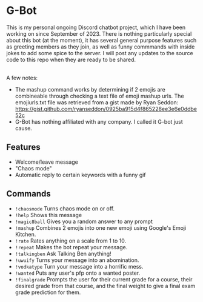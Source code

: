 # G-Bot

This is my personal ongoing Discord chatbot project, which I have been working on since September of 2023.
There is nothing particularly special about this bot (at the moment), it has several general purpose features such as greeting members as they join, as well as funny commmands with inside jokes to add some spice to the server.
I will post any updates to the source code to this repo when they are ready to be shared. <br>
<br>

A few notes:
- The mashup command works by determining if 2 emojis are combineable through checking a text file of emoji mashup urls. The emojiurls.txt file was retrieved from a gist made by Ryan Seddon: https://gist.github.com/ryanseddon/0925ba915d4f865228ee3e6e0ddbe52c
- G-Bot has nothing affiliated with any company. I called it G-bot just cause.<br>


## Features
- Welcome/leave message
- "Chaos mode"
- Automatic reply to certain keywords with a funny gif

## Commands
- `!chaosmode`  Turns chaos mode on or off.
- `!help`       Shows this message
- `!magic8ball` Gives you a random answer to any prompt
- `!mashup`     Combines 2 emojis into one new emoji using Google's Emoji Kitchen.
- `!rate`       Rates anything on a scale from 1 to 10.
- `!repeat`     Makes the bot repeat your message.
- `!talkingben` Ask Talking Ben anything!
- `!uwuify`     Turns your message into an abomination.
- `!vodkatype`  Turn your message into a horrific mess.
- `!wanted`     Puts any user's pfp onto a wanted poster.
- `!finalgrade` Prompts the user for their current grade for a course, their desired grade from that course, and the final weight to give a final exam grade prediction for them.
